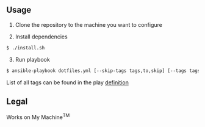 ## Usage

1. Clone the repository to the machine you want to configure

2. Install dependencies

```bash
$ ./install.sh
```

3. Run playbook

```bash
$ ansible-playbook dotfiles.yml [--skip-tags tags,to,skip] [--tags tags,to,exec]
```

List of all tags can be found in the play [definition](./dotfiles.yml)


## Legal
Works on My Machine<sup>TM</sup>
